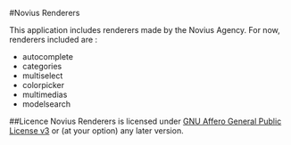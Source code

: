 #Novius Renderers

This application includes renderers made by the Novius Agency.
For now, renderers included are :
- autocomplete
- categories
- multiselect
- colorpicker
- multimedias
- modelsearch

##Licence
Novius Renderers is licensed under [GNU Affero General Public License v3](http://www.gnu.org/licenses/agpl-3.0.html) or (at your option) any later version.
